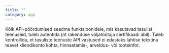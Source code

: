 ```yaml
---
title: ""
category: app
---
```

Kõik API-pöördumised seadme funktsioonidele, mis kasutavad tasulisi teenuseid,
tuleb autentida (nt rakenduse väljatöötaja sertifikaadi abil). Tuleb
kontrollida, et tasuliste teenuste API vastused ei edastaks lahtise tekstina
teavet kliendikonto kohta, hinnastamis-, arveldus- või tooteinfot.
